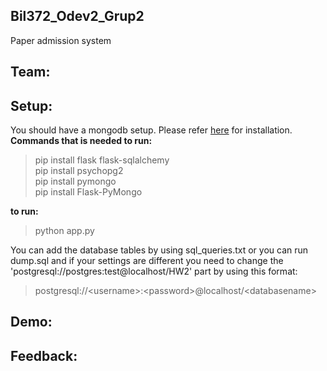 ## Bil372_Odev2_Grup2

Paper admission system

## Team:


## Setup:
You should have a mongodb setup. Please refer [here](https://docs.mongodb.com/manual/tutorial/) for installation.
<br />
**Commands that is needed to run:**   
   > pip install flask flask-sqlalchemy  <br/>
   > pip install psychopg2 <br/>
   > pip install pymongo <br/>
   > pip install Flask-PyMongo <br/>
   
   
 **to run:**    
   > python app.py 
   
    
 You can add the database tables by using sql_queries.txt or you can run dump.sql and if your settings  are different you need to change the 'postgresql://postgres:test@localhost/HW2' part by using this format: 
 
 >postgresql://\<username\>:\<password\>@localhost/\<databasename\>  
 

## Demo:


## Feedback:
